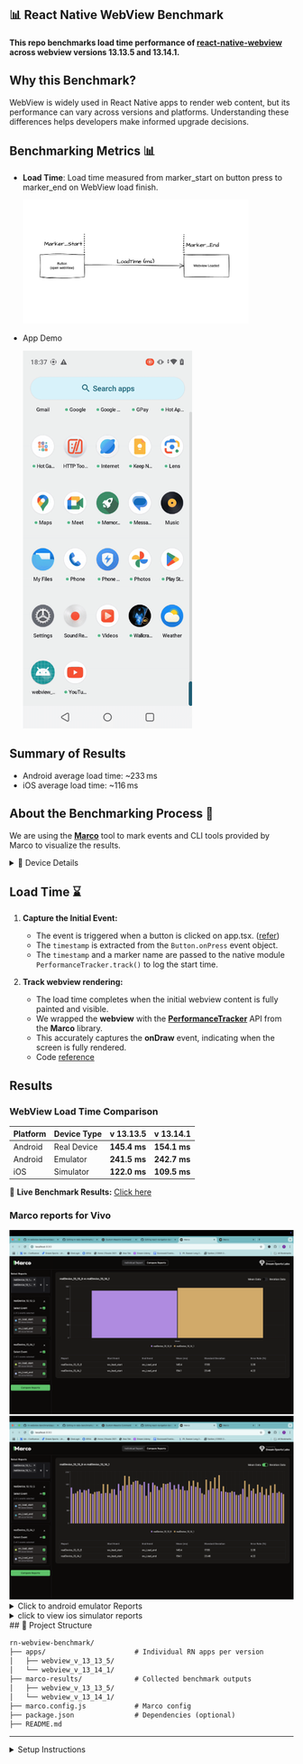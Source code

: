 ## 📊 React Native WebView Benchmark

#### This repo benchmarks load time performance of [react-native-webview](https://github.com/react-native-webview/react-native-webview) across webview versions 13.13.5 and 13.14.1.

## Why this Benchmark?
WebView is widely used in React Native apps to render web content, but its performance can vary across versions and platforms. Understanding these differences helps developers make informed upgrade decisions.

## Benchmarking Metrics 📊
- **Load Time**: Load time measured from marker_start on button press to marker_end on WebView load finish.

  <img src="./assets/diagram.png" alt="App Demo" width="400" />

- App Demo 

  <img src="./assets/app.gif" alt="App Demo" width="300" />

## Summary of Results
- Android average load time: ~233 ms
- iOS average load time: ~116 ms


## About the Benchmarking Process 📝

We are using the [**Marco**](https://marco.dreamsportslabs.com/) tool to mark events and CLI tools provided by Marco to visualize the results.

<details>
<summary>📱 Device Details</summary>

These benchmarks were conducted on:

### 🤖 Android (Real Device)
- **Device:** Realme C35 (Low-end)
- **OS:** Android 13
- **RAM:** 4 GB

### 🍏 iOS (Simulator)
- **Device:** iPhone 16 Pro
- **OS Version:** iOS 18.3

</details>

## Load Time ⌛

1. **Capture the Initial Event:**
    - The event is triggered when a button is clicked on app.tsx. ([refer](https://github.com/dream-sports-labs/rn-webview-benchmark/blob/main/apps/webview_v_13_13_5/App.tsx))
    - The `timestamp` is extracted from the `Button.onPress` event object.
    - The `timestamp` and a marker name are passed to the native module `PerformanceTracker.track()` to log the start time.

2. **Track webview rendering:**
    - The load time completes when the initial webview content is fully painted and visible.
    - We wrapped the **webview** with the [**PerformanceTracker**](https://marco.dreamsportslabs.com/api/tracking-screen/) API from the **Marco** library.
    - This accurately captures the **onDraw** event, indicating when the screen is fully rendered.
    - Code [reference](https://github.com/dream-sports-labs/rn-webview-benchmark/blob/main/apps/webview_v_13_13_5/src/WebComponent.tsx)


## Results
### WebView Load Time Comparison
| Platform | Device Type | v 13.13.5    | v 13.14.1    |
| -------- | ----------- |--------------|--------------|
| Android  | Real Device | **145.4 ms** | **154.1 ms** |
| Android  | Emulator    | **241.5 ms** | **242.7 ms** |
| iOS      | Simulator   | **122.0 ms** | **109.5 ms** |

🔗 **Live Benchmark Results:** [Click here](https://dream-sports-labs.github.io/rn-webview-benchmark/)


### Marco reports for Vivo

<img src="./assets/benchmarks/android/android_real_device_mean.png" alt="web_view_load_time" width="600"/>

<img src="./assets/benchmarks/android/android_real_device_iteration.png" width="600"/>

<details ><summary>Click to android emulator Reports</summary>
<img src="./assets/benchmarks/android/android_emulator.png" width="600"/>
</details>

<details ><summary>click to view ios simulator reports</summary>
<img src="./assets/benchmarks/ios/ios_simulator.png"width="600"/>
</details>
## 📁 Project Structure

```
rn-webview-benchmark/
├── apps/                      # Individual RN apps per version
│   ├── webview_v_13_13_5/
│   └── webview_v_13_14_1/
├── marco-results/             # Collected benchmark outputs
│   ├── webview_v_13_13_5/
│   └── webview_v_13_14_1/
├── marco.config.js            # Marco config
├── package.json               # Dependencies (optional)
├── README.md
```

---

<details>
<summary>Setup Instructions </summary>

### Prerequisites

1. [React Native Environment Setup](https://reactnative.dev/docs/next/environment-setup)
2. [Maestro Setup](https://maestro.mobile.dev/)
    - To check if Maestro is installed on your system, run command:
   ```sh
   maestro --version
   ```
   
### 1. Clone & Install

```
git clone https://github.com/dream-sports-labs/rn-webview-benchmark
cd rn-webview-benchmark
yarn install
```
---

## 📦 Install Dependencies Per App

Each app is a standalone React Native app. Run the following for each:

```
cd apps/webview_v_13_13_5
yarn install
cd ios
pod install
cd ../..
```

Repeat for other app folders.

---

## 🚀 Run the App

### iOS

```
cd apps/webview_v_13_13_5
yarn ios
```

### Android

```
yarn android
```

---

## 🧪 Run Benchmark Test

Each app has its own test`maestro/AndroidScript/webview_test.yml`.

```
cd apps/webview_v_13_13_5
maestro test maestro/AndroidScript/webview_test.yml  # for Android
maestro test maestro/AndroidScript/webview_test.yml  # for iOS

```

---

## 📈 View Results
### Generate and Visualize Report

A configuration file, `marco.config.js`, contains default paths to store reports. We can configure them based on our needs.

```sh
yarn marco generate --platform android
```

```sh
yarn marco visualize --platform android
```

This will open up a dashboard where we can select events to analyse data.


Move or copy them to the root directory `marco-results/webview_v_13_13_5/` folder for comparison.

---

</details>
